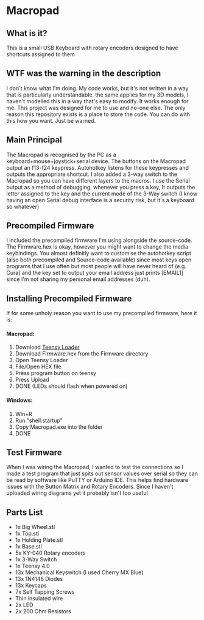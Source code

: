 # Macropad
## What is it?
This is a small USB Keyboard with rotary encoders designed to have shortcuts assigned to them
## WTF was the warning in the description
I don't know what I'm doing. My code works, but it's not written in a way that is particularly understandable. the same applies for my 3D models, I haven't modelled this in a way that's easy to modify. It works enough for me. This project was designed for me to use and no-one else. The only reason this repository exists is a place to store the code. You can do with this how you want. Just be warned.
## Main Principal
The Macropad is recognised by the PC as a keyboard+mouse+joystick+serial device. The buttons on the Macropad output an f13-f24 keypress. Autohotkey listens for these keypresses and outputs the appropriate shortcut. I also added a 3-way switch to the Macropad so you can have different layers to the macros. I use the Serial output as a method of debugging, whenever you press a key, It outputs the letter assigned to the key and the current mode of the 3-Way switch (I know having an open Serial debug interface is a security risk, but it's a keyboard so whatever)
## Precompiled Firmware
I included the precompiled firmware I'm using alongside the source-code. The Firmware.hex is okay, however you might want to change the media keybindings. You almost definitly want to customise the autohotkey script (also both precompiled and Source-code available) since most keys open programs that I use often but most people will have never heard of (e.g. Cura) and the key set to output your email address just prints [EMAIL1] since I'm not sharing my personal email addresses (duh).
## Installing Precompiled Firmware
If for some unholy reason you want to use my precompiled firmware, here it is:
#### Macropad:
  1. Download [Teensy Loader](https://www.pjrc.com/teensy/teensy.exe)
  2. Download Firmware.hex from the Firmware directory
  3. Open Teensy Loader
  4. File/Open HEX file
  5. Press program button on teensy
  6. Press Upload
  7. DONE (LEDs should flash when powered on)
#### Windows:
  1. Win+R
  2. Run "shell:startup"
  3. Copy Macropad.exe into the folder
  4. DONE
## Test Firmware
When I was wiring the Macropad, I wanted to test the connections so I made a test program that just spits out sensor values over serial so they can be read by software like PuTTY or Arduino IDE. This helps find hardware issues with the Button Matrix and Rotary Encoders. Since I haven't uploaded wiring diagrams yet it probably isn't too useful
## Parts List
- 1x Big Wheel.stl
- 1x Top.stl
- 1x Holding Plate.stl
- 1x Base.stl
- 5x KY-040 Rotary encoders
- 1x 3-Way Switch
- 1x Teensy 4.0
- 13x Mechanical Keyswitch (I used Cherry MX Blue)
- 13x 1N4148 Diodes
- 13x Keycaps
- 7x Self Tapping Screws
- Thin insulated wire
- 2x LED
- 2x 200 Ohm Resistors
